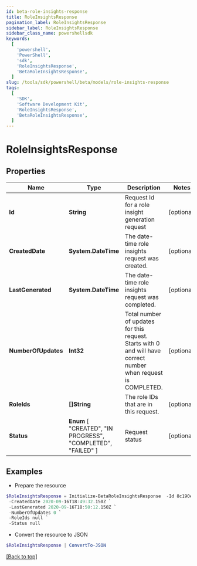 ```yaml
---
id: beta-role-insights-response
title: RoleInsightsResponse
pagination_label: RoleInsightsResponse
sidebar_label: RoleInsightsResponse
sidebar_class_name: powershellsdk
keywords:
  [
    'powershell',
    'PowerShell',
    'sdk',
    'RoleInsightsResponse',
    'BetaRoleInsightsResponse',
  ]
slug: /tools/sdk/powershell/beta/models/role-insights-response
tags:
  [
    'SDK',
    'Software Development Kit',
    'RoleInsightsResponse',
    'BetaRoleInsightsResponse',
  ]
---
```


# RoleInsightsResponse

## Properties

| Name | Type | Description | Notes |
| --- | --- | --- | --- |
| **Id** | **String** | Request Id for a role insight generation request | [optional] |
| **CreatedDate** | **System.DateTime** | The date-time role insights request was created. | [optional] |
| **LastGenerated** | **System.DateTime** | The date-time role insights request was completed. | [optional] |
| **NumberOfUpdates** | **Int32** | Total number of updates for this request. Starts with 0 and will have correct number when request is COMPLETED. | [optional] |
| **RoleIds** | **[]String** | The role IDs that are in this request. | [optional] |
| **Status** | **Enum** [ "CREATED", "IN PROGRESS", "COMPLETED", "FAILED" ] | Request status | [optional] |

## Examples

- Prepare the resource

```powershell
$RoleInsightsResponse = Initialize-BetaRoleInsightsResponse  -Id 8c190e67-87aa-4ed9-a90b-d9d5344523fb `
 -CreatedDate 2020-09-16T18:49:32.150Z `
 -LastGenerated 2020-09-16T18:50:12.150Z `
 -NumberOfUpdates 0 `
 -RoleIds null `
 -Status null
```

- Convert the resource to JSON

```powershell
$RoleInsightsResponse | ConvertTo-JSON
```

[[Back to top]](#)
